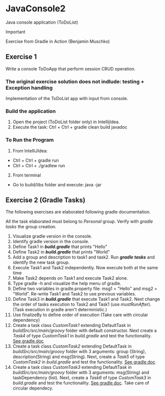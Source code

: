 # JavaConsole2
Java console application (ToDoList)

> [!IMPORTANT]
> Exercise from Gradle in Action (Benjamin Muschko)

## Exercise 1
Write a console ToDoApp that perform session CRUD operation.

### The original exercise solution does not indlude: testing + Exception handling

Implementation of the ToDoList app with input from console.

### Build the application
1. Open the project (ToDoList folder only) in IntellijIdea.
2. Execute the task: Ctrl + Ctrl + gradle clean build javadoc

### To Run the Program 
1. From IntelliJIdea:

- Ctrl + Ctrl + gradle run
- Ctrl + Ctrl + ./gradlew run

2. From terminal
- Go to build/libs folder and execute: java -jar 

## Exercise 2 (Gradle Tasks)
The following exercises are elaborated following gradle documentation.

All the task elaborated must belong to _Personal_ group. Verify with _gradle tasks_ the group creation.
1. Visualize gradle version in the console.
2. Identify gradle version in the console.
3. Define Task1 in ***build.gradle*** that prints "Hello"
4. Define Task2 in ***build.gradle*** that prints "World"
5. Add a group and description to task1 and task2. Run ***gradle tasks*** and identify the new task group.
6. Execute Task1 and Task2 independently. Now execute both at the same time
7. Make Task2 depends on Task1 and execute Task2 alone.
8. Type gradle -h and visualize the help menu of gradle.
9. Define two variables in gradle.property file: msg1 = "Hello" and msg2 = "World". Re-write Task1 and Task2 to use previous variables.
10. Define Task3 in ***build.gradle*** that execute Task1 and Task2. Next change the order of tasks execution to Task2 and Task1 (use _mustRunAfter_). (Task execution in gradle aren't deterministic.)
11. Use finalizeBy to define order of execution (Take care with circular dependency)
12. Create a task class _CustomTask1_ extending DefaultTask in _buildSrc/src/main/groovy_ folder with default constructor. Next create a _Task4_ of type _CustomTask1_ in _build.gradle_ and test the functionality. [See gradle doc](https://docs.gradle.org/current/userguide/more_about_tasks.html#sec:passing_arguments_to_a_task_constructor)
13. Create a task class _CustomTask2_ extending DefaultTask in _buildSrc/src/main/groovy_ folder with 3 arguments: group (String), description(String) and msg(String). Next, create a _Task5_ of type _CustomTask2_ in _build.gradle_ and test the functionality. [See gradle doc](https://docs.gradle.org/current/userguide/more_about_tasks.html#sec:passing_arguments_to_a_task_constructor)
14. Create a task class _CustomTask3_ extending DefaultTask in _buildSrc/src/main/groovy_ folder with 3 arguments: msg(String) and taskDependency (list). Next, create a _Task6_ of type _CustomTask3_ in _build.gradle_ and test the functionality. [See gradle doc](https://docs.gradle.org/current/userguide/more_about_tasks.html#sec:passing_arguments_to_a_task_constructor). Take care of circular dependecy.